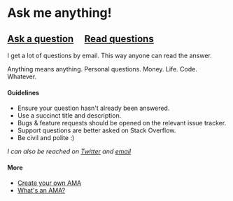 # Ask me anything!

## [Ask a question](https://github.com/amitmerchant1990/ama/issues/new) &nbsp;&nbsp;&nbsp; [Read questions](https://github.com/amitmerchant1990/ama/issues?q=is%3Aissue+is%3Aclosed)

I get a lot of questions by email. This way anyone can read the answer.

Anything means anything. Personal questions. Money. Life. Code. Whatever.

#### Guidelines

- Ensure your question hasn't already been answered.
- Use a succinct title and description.
- Bugs & feature requests should be opened on the relevant issue tracker.
- Support questions are better asked on Stack Overflow.
- Be civil and polite :)

*I can also be reached on [Twitter](https://twitter.com/amit_merhchant) and [email](mailto:amit.d.merchant@gmail.com)*

#### More

- [Create your own AMA](https://github.com/amitmerchant1990/ama/fork)
- [What's an AMA?](https://en.wikipedia.org/wiki/Reddit#IAmA_and_AMA)
